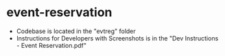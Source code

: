 # event-reservation

* Codebase is located in the "evtreg" folder
* Instructions for Developers with Screenshots is in the "Dev Instructions - Event Reservation.pdf"
